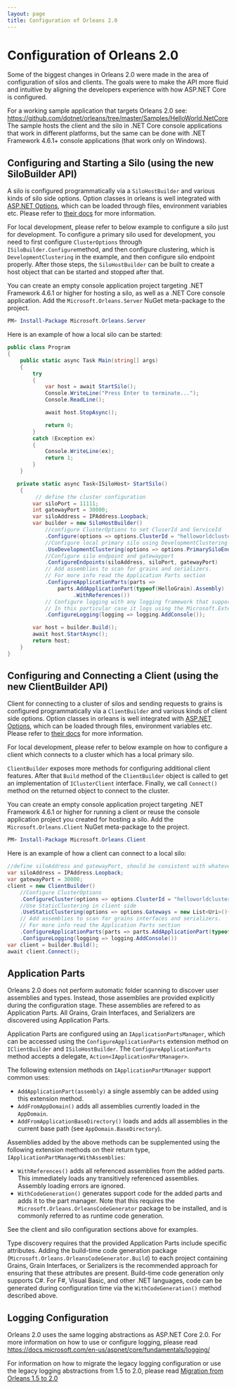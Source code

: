 ```yaml
---
layout: page
title: Configuration of Orleans 2.0
---
```


# Configuration of Orleans 2.0

Some of the biggest changes in Orleans 2.0 were made in the area of configuration of silos and clients. The goals were to make the API more fluid and intuitive by aligning the developers experience with how ASP.NET Core is configured.

For a working sample application that targets Orleans 2.0 see: https://github.com/dotnet/orleans/tree/master/Samples/HelloWorld.NetCore
The sample hosts the client and the silo in .NET Core console applications that work in different platforms, but the same can be done with .NET Framework 4.6.1+ console applications (that work only on Windows).

## Configuring and Starting a Silo (using the new SiloBuilder API)

A silo is configured programmatically via a `SiloHostBuilder` and various kinds of silo side options. Option classes in orleans is well integrated with [ASP.NET Options](https://docs.microsoft.com/en-us/aspnet/core/fundamentals/configuration/options), which can be loaded through files, environment variables etc. Please refer to [their docs]((https://docs.microsoft.com/en-us/aspnet/core/fundamentals/configuration/options)) for more information.

For local development, please refer to below example to configure a silo just for development. To configure a primary silo used for development, you need to first configure `ClusterOptions` through `ISiloBuilder.Configure`method, and then configure clustering, which is `DevelopmentClustering` in the example, and then configure silo endpoint properly. After those steps, the `SiloHostBuilder` can be built to create a host object that can be started and stopped after that.

You can create an empty console application project targeting .NET Framework 4.6.1 or higher for hosting a silo, as well as a .NET Core console application.
Add the `Microsoft.Orleans.Server` NuGet meta-package to the project.

```PowerShell
PM> Install-Package Microsoft.Orleans.Server
```

Here is an example of how a local silo can be started:

```csharp
public class Program
{
    public static async Task Main(string[] args)
    {
        try
        {
            var host = await StartSilo();
            Console.WriteLine("Press Enter to terminate...");
            Console.ReadLine();

            await host.StopAsync();

            return 0;
        }
        catch (Exception ex)
        {
            Console.WriteLine(ex);
            return 1;
        }
    }

   private static async Task<ISiloHost> StartSilo()
    {
         // define the cluster configuration
        var siloPort = 11111;
        int gatewayPort = 30000;
        var siloAddress = IPAddress.Loopback; 
        var builder = new SiloHostBuilder()
            //configure ClusterOptions to set CluserId and ServiceId
            .Configure(options => options.ClusterId = "helloworldcluster")
            //Configure local primary silo using DevelopmentClustering
            .UseDevelopmentClustering(options => options.PrimarySiloEndpoint = new IPEndPoint(siloAddress, siloPort))
            //Configure silo endpoint and gatewayport
            .ConfigureEndpoints(siloAddress, siloPort, gatewayPort)
            // Add assemblies to scan for grains and serializers.
            // For more info read the Application Parts section
            .ConfigureApplicationParts(parts =>
                parts.AddApplicationPart(typeof(HelloGrain).Assembly)
                     .WithReferences())
            // Configure logging with any logging framework that supports Microsoft.Extensions.Logging.
            // In this particular case it logs using the Microsoft.Extensions.Logging.Console package.
            .ConfigureLogging(logging => logging.AddConsole());

        var host = builder.Build();
        await host.StartAsync();
        return host;
    }
}
```

## Configuring and Connecting a Client (using the new ClientBuilder API)
Client for connecting to a cluster of silos and sending requests to grains is configured programmatically via a `ClientBuilder` and various kinds of client side options. Option classes in orleans is well integrated with [ASP.NET Options](https://docs.microsoft.com/en-us/aspnet/core/fundamentals/configuration/options), which can be loaded through files, environment variables etc. Please refer to [their docs]((https://docs.microsoft.com/en-us/aspnet/core/fundamentals/configuration/options)) for more information.

For local development, please refer to below example on how to configure a client which connects to a cluster which has a local primary silo.

`ClientBuilder` exposes more methods for configuring additional client features.
After that `Build` method of the `ClientBuilder` object is called to get an implementation of `IClusterClient` interface.
Finally, we call `Connect()` method on the returned object to connect to the cluster.

You can create an empty console application project targeting .NET Framework 4.6.1 or higher for running a client or reuse the console application project you created for hosting a silo.
Add the `Microsoft.Orleans.Client` NuGet meta-package to the project.

```PowerShell
PM> Install-Package Microsoft.Orleans.Client
```

Here is an example of how a client can connect to a local silo:

```csharp
//define siloAddress and gatewayPort, should be consistent with whatever used in configuring silo.
var siloAddress = IPAddress.Loopback;
var gatewayPort = 30000;
client = new ClientBuilder()
    //Configure ClusterOptions
    .ConfigureCluster(options => options.ClusterId = "helloworldcluster")
    //Use StaticClustering in client side
    .UseStaticClustering(options => options.Gateways = new List<Uri>(){ (new IPEndPoint(siloAddress, gatewayPort)).ToGatewayUri() })
    // Add assemblies to scan for grains interfaces and serializers.
    // For more info read the Application Parts section
    .ConfigureApplicationParts(parts => parts.AddApplicationPart(typeof(IHello).Assembly))
    .ConfigureLogging(logging => logging.AddConsole())
var client = builder.Build();
await client.Connect();
```

## Application Parts

Orleans 2.0 does not perform automatic folder scanning to discover user assemblies and types. Instead, those assemblies are provided explicitly during the configuration stage. These assemblies are refered to as Application Parts. All Grains, Grain Interfaces, and Serializers are discovered using Application Parts.

Application Parts are configured using an `IApplicationPartsManager`, which can be accessed using the `ConfigureApplicationParts` extension method on `IClientBuilder` and `ISiloHostBuilder`. The `ConfigureApplicationParts` method accepts a delegate, `Action<IApplicationPartManager>`.

The following extension methods on `IApplicationPartManager` support common uses:
* `AddApplicationPart(assembly)` a single assembly can be added using this extension method.
* `AddFromAppDomain()` adds all assemblies currently loaded in the `AppDomain`.
* `AddFromApplicationBaseDirectory()` loads and adds all assemblies in the current base path (see `AppDomain.BaseDirectory`).

Assemblies added by the above methods can be supplemented using the following extension methods on their return type, `IApplicationPartManagerWithAssemblies`:
* `WithReferences()` adds all referenced assemblies from the added parts. This immediately loads any transitively referenced assemblies. Assembly loading errors are ignored.
* `WithCodeGeneration()` generates support code for the added parts and adds it to the part manager. Note that this requires the `Microsoft.Orleans.OrleansCodeGenerator` package to be installed, and is commonly referred to as runtime code generation.

See the client and silo configuration sections above for examples.

Type discovery requires that the provided Application Parts include specific attributes. Adding the build-time code generation package (`Microsoft.Orleans.OrleansCodeGenerator.Build`) to each project containing Grains, Grain Interfaces, or Serializers is the recommended approach for ensuring that these attributes are present. Build-time code generation only supports C#. For F#, Visual Basic, and other .NET languages, code can be generated during configuration time via the `WithCodeGeneration()` method described above.

## Logging Configuration

Orleans 2.0 uses the same logging abstractions as ASP.NET Core 2.0. For more information on how to use or configure logging, please read https://docs.microsoft.com/en-us/aspnet/core/fundamentals/logging/

For information on how to migrate the legacy logging configuration or use the legacy logging abstractions from 1.5 to 2.0, please read [Migration from Orleans 1.5 to 2.0](Migration1.5.md)
